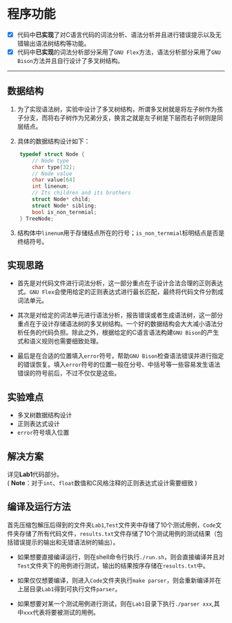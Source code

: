 # 程序功能

- [x] 代码中**已实现**了对C语言代码的词法分析、语法分析并且进行错误提示以及无错输出语法树结构等功能。  
- [x] 代码中**已实现**的词法分析部分采用了``GNU Flex``方法，语法分析部分采用了``GNU Bison``方法并且自行设计了多叉树结构。

---

## 数据结构

1. 为了实现语法树，实验中设计了多叉树结构，所谓多叉树就是将左子树作为孩子分支，而将右子树作为兄弟分支，换言之就是左子树是下层而右子树则是同层结点。

2. 具体的数据结构设计如下：

```cpp
    typedef struct Node {
        // Node type
        char type[32]; 
        // Node value
        char value[64]
        int linenum;
        // Its children and its brothers
        struct Node* child;
        struct Node* sibling;
        bool is_non_ternmial;
    } TreeNode;
```

3. 结构体中``linenum``用于存储结点所在的行号；``is_non_ternmial``标明结点是否是终结符号。

## 实现思路

- 首先是对代码文件进行词法分析，这一部分重点在于设计合法合理的正则表达式。``GNU Flex``会使用给定的正则表达式进行最长匹配，最终将代码文件分割成词法单元。

- 其次是对给定的词法单元进行语法分析，报告错误或者生成语法树，这一部分重点在于设计存储语法树的多叉树结构。一个好的数据结构会大大减小语法分析任务的代码负担。除此之外，根据给定的C语言语法构建``GNU Bison``的产生式和语义规则也需要细致处理。

- 最后是在合适的位置填入``error``符号，帮助``GNU Bison``检查语法错误并进行指定的错误恢复。填入``error``符号的位置一般在分号、中括号等一些容易发生语法错误的符号前后，不过不仅仅是这些。

## 实验难点

- 多叉树数据结构设计
- 正则表达式设计
- ``error``符号填入位置

## 解决方案

详见**Lab1**代码部分。  
( **Note**：对于``int``、``float``数值和C风格注释的正则表达式设计需要细致 )

## 编译及运行方法

首先压缩包解压后得到的文件夹``Lab1``,``Test``文件夹中存储了10个测试用例，``Code``文件夹存储了所有代码文件，``results.txt``文件存储了10个测试用例的测试结果（包括错误提示的输出和无错语法树的输出）。

- 如果想要直接编译运行，则在shell命令行执行``./run.sh``，则会直接编译并且对``Test``文件夹下的用例进行测试，输出的结果按序存储在``results.txt``中。

- 如果仅仅想要编译，则进入``Code``文件夹执行``make parser``，则会重新编译并在上层目录``Lab1``得到可执行文件``parser``。

- 如果想要对某一个测试用例进行测试，则在``Lab1``目录下执行``./parser xxx``,其中``xxx``代表将要被测试的用例。
